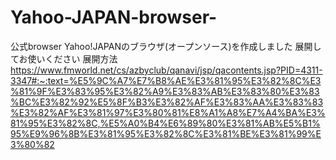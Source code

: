 # Yahoo-JAPAN-browser-
公式browser
Yahoo!JAPANのブラウザ(オープンソース)を作成しました
展開してお使いください
展開方法
https://www.fmworld.net/cs/azbyclub/qanavi/jsp/qacontents.jsp?PID=4311-3347#:~:text=%E5%9C%A7%E7%B8%AE%E3%81%95%E3%82%8C%E3%81%9F%E3%83%95%E3%82%A9%E3%83%AB%E3%83%80%E3%83%BC%E3%82%92%E5%8F%B3%E3%82%AF%E3%83%AA%E3%83%83%E3%82%AF%E3%81%97%E3%80%81%E8%A1%A8%E7%A4%BA%E3%81%95%E3%82%8C,%E5%A0%B4%E6%89%80%E3%81%AB%E5%B1%95%E9%96%8B%E3%81%95%E3%82%8C%E3%81%BE%E3%81%99%E3%80%82
